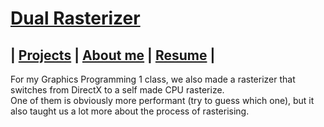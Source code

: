 # [Dual Rasterizer](https://github.com/DaanDemaecker/DualRasterizer)

## | [Projects](../README.md)  |    [About me](../AboutMe.md)  |    [Resume](../Content/DaanDemaeckerCV.pdf) |

For my Graphics Programming 1 class, we also made a rasterizer that switches from DirectX to a self made CPU rasterize.  
One of them is obviously more performant (try to guess which one), but it also taught us a lot more about the process of rasterising. 